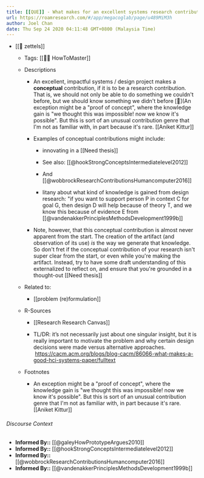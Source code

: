 ```yaml
---
title: [[QUE]] - What makes for an excellent systems research contribution?
url: https://roamresearch.com/#/app/megacoglab/page/u489MiM3h
author: Joel Chan
date: Thu Sep 24 2020 04:11:48 GMT+0800 (Malaysia Time)
---
```


- [[🌲 zettels]]

    - Tags: [[👩‍🏫 HowToMaster]]

    - Descriptions

        - An excellent, impactful systems / design project makes a **conceptual** contribution, if it is to be a research contribution. That is, we should not only be able to do something we couldn't before, but we should know something we didn't before [📝](An exception might be a "proof of concept", where the knowledge gain is "we thought this was impossible! now we know it's possible". But this is sort of an unusual contribution genre that I'm not as familiar with, in part because it's rare. [[Aniket Kittur]]

        - Examples of conceptual contributions might include:

            - innovating in a [[Need thesis]]

            - See also: [[@hookStrongConceptsIntermediatelevel2012]]

            - And [[@wobbrockResearchContributionsHumancomputer2016]]

            - litany about what kind of knowledge is gained from design research: "if you want to support person P in context C for goal G, then design D will help because of theory T, and we know this because of evidence E from [[@vandenakkerPrinciplesMethodsDevelopment1999b]]

        - Note, however, that this conceptual contribution is almost never apparent from the start. The creation of the artifact (and observation of its use) *is* the way we generate that knowledge. So don't fret if the conceptual contribution of your research isn't super clear from the start, or even while you're making the artifact. Instead, try to have some draft understanding of this externalized to reflect on, and ensure that you're grounded in a thought-out [[Need thesis]]

    - Related to:

        - [[problem (re)formulation]]

    - R-Sources

        - [[Research Research Canvas]]

        - TL/DR: it’s not necessarily just about one singular insight, but it is really important to motivate the problem and why certain design decisions were made versus alternative approaches.  https://cacm.acm.org/blogs/blog-cacm/86066-what-makes-a-good-hci-systems-paper/fulltext

    - Footnotes

        - An exception might be a "proof of concept", where the knowledge gain is "we thought this was impossible! now we know it's possible". But this is sort of an unusual contribution genre that I'm not as familiar with, in part because it's rare. [[Aniket Kittur]]

###### Discourse Context

- **Informed By::** [[@galeyHowPrototypeArgues2010]]
- **Informed By::** [[@hookStrongConceptsIntermediatelevel2012]]
- **Informed By::** [[@wobbrockResearchContributionsHumancomputer2016]]
- **Informed By::** [[@vandenakkerPrinciplesMethodsDevelopment1999b]]
